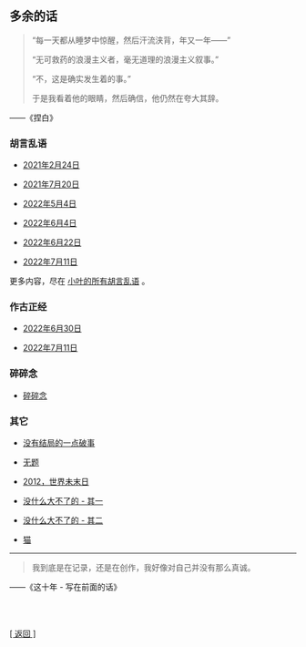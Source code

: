 ## 多余的话

> “每一天都从睡梦中惊醒，然后汗流浃背，年又一年——”
>
> “无可救药的浪漫主义者，毫无道理的浪漫主义叙事。”
>
> “不，这是确实发生着的事。”
>
> 于是我看着他的眼睛，然后确信，他仍然在夸大其辞。

——《捏白》

### 胡言乱语

- [2021年2月24日](../../resources/proses/多余的话/胡言乱语/胡言乱语_2021年2月24日.md)

- [2021年7月20日](../../resources/proses/多余的话/胡言乱语/胡言乱语_2021年7月20日.md)

- [2022年5月4日](../../resources/proses/多余的话/胡言乱语/胡言乱语_2022年5月4日.md)

- [2022年6月4日](../../resources/proses/多余的话/胡言乱语/胡言乱语_2022年6月4日.md)

- [2022年6月22日](../../resources/proses/多余的话/胡言乱语/胡言乱语_2022年6月22日.md)

- [2022年7月11日](../../resources/proses/多余的话/胡言乱语/胡言乱语_2022年7月11日.md)

更多内容，尽在 [小叶的所有胡言乱语](小叶的所有胡言乱语_升序列表.md) 。

### 作古正经

- [2022年6月30日](../../resources/proses/多余的话/作古正经/作古正经_2022年6月30日.md)

- [2022年7月11日](../../resources/proses/多余的话/作古正经/作古正经_2022年7月11日.md)

### 碎碎念

- [碎碎念](../../resources/proses/多余的话/碎碎念/碎碎念.md)

### 其它

- [没有结局的一点破事](../../resources/proses/多余的话/其它/没有结局的一点破事.md)

- [无题](../../resources/proses/多余的话/其它/无题.md)

- [2012，世界未末日](../../resources/proses/多余的话/其它/2012_世界未末日.md)

- [没什么大不了的 - 其一](../../resources/proses/多余的话/其它/没什么大不了的_其一.md)

- [没什么大不了的 - 其二](../../resources/proses/多余的话/其它/没什么大不了的_其二.md)

- [猫](../../resources/proses/多余的话/其它/猫.md)

------

> 我到底是在记录，还是在创作，我好像对自己并没有那么真诚。

——《这十年 - 写在前面的话》

<br>

<br>

[[ 返回 ]](../../index.md)
